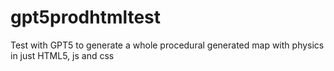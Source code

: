 # gpt5prodhtmltest
Test with GPT5 to generate a whole procedural generated map with physics in just HTML5, js and css
